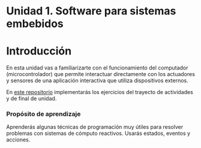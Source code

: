 # Unidad 1. Software para sistemas embebidos
# **Introducción**

En esta unidad vas a familiarizarte con el funcionamiento del computador (microcontrolador) que permite interactuar directamente con los actuadores y sensores de una aplicación interactiva que utiliza dispositivos externos.

En [este repositorio](https://classroom.github.com/a/QP2SvcME) implementarás los ejercicios del trayecto de actividades y de final de unidad.

### **Propósito de aprendizaje**

Aprenderás algunas técnicas de programación muy útiles para resolver problemas con sistemas de cómputo reactivos. Usarás estados, eventos y acciones.

